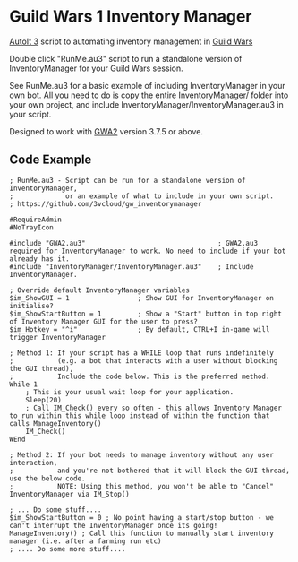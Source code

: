 # Guild Wars 1 Inventory Manager
[AutoIt 3](https://www.autoitscript.com/site/autoit/downloads/) script to automating inventory management in [Guild Wars](http://guildwars.com)

Double click "RunMe.au3" script to run a standalone version of InventoryManager for your Guild Wars session.

See RunMe.au3 for a basic example of including InventoryManager in your own bot. All you need to do is copy the entire InventoryManager/ folder into your own project, and include InventoryManager/InventoryManager.au3 in your script.

Designed to work with [GWA2](https://github.com/tjubutsi/gwa2) version 3.7.5 or above. 

## Code Example

```
; RunMe.au3 - Script can be run for a standalone version of InventoryManager, 
;             or an example of what to include in your own script.
; https://github.com/3vcloud/gw_inventorymanager

#RequireAdmin
#NoTrayIcon

#include "GWA2.au3" 								; GWA2.au3 required for InventoryManager to work. No need to include if your bot already has it.
#include "InventoryManager/InventoryManager.au3"	; Include InventoryManager.

; Override default InventoryManager variables
$im_ShowGUI = 1 				; Show GUI for InventoryManager on initialise?
$im_ShowStartButton = 1 		; Show a "Start" button in top right of Inventory Manager GUI for the user to press?
$im_Hotkey = "^i" 				; By default, CTRL+I in-game will trigger InventoryManager

; Method 1: If your script has a WHILE loop that runs indefinitely
;           (e.g. a bot that interacts with a user without blocking the GUI thread),
;           Include the code below. This is the preferred method.
While 1
	; This is your usual wait loop for your application.
	Sleep(20)
	; Call IM_Check() every so often - this allows Inventory Manager to run within this while loop instead of within the function that calls ManageInventory()
	IM_Check()
WEnd

; Method 2: If your bot needs to manage inventory without any user interaction,
;           and you're not bothered that it will block the GUI thread, use the below code.
;           NOTE: Using this method, you won't be able to "Cancel" InventoryManager via IM_Stop()

; ... Do some stuff....
$im_ShowStartButton = 0 ; No point having a start/stop button - we can't interrupt the InventoryManager once its going!
ManageInventory() ; Call this function to manually start inventory manager (i.e. after a farming run etc)
; .... Do some more stuff....
```
